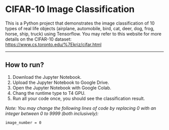 # CIFAR-10 Image Classification

This is a Python project that demonstrates the image classification of 10 types of real life objects (airplane, automobile, bird, cat, deer, dog, frog, horse, ship, truck) using Tensorflow. You may refer to this website for more details on the CIFAR-10 dataset: https://www.cs.toronto.edu/%7Ekriz/cifar.html

---

## How to run?

1. Download the Jupyter Notebook.
2. Upload the Jupyter Notebook to Google Drive.
3. Open the Jupyter Notebook with Google Colab.
4. Chang the runtime type to T4 GPU.
5. Run all your code once, you should see the classification result.

*Note: You may change the following lines of code by replacing 0 with an integer between 0 to 9999 (both inclusively):*
```
image_number = 0
```



